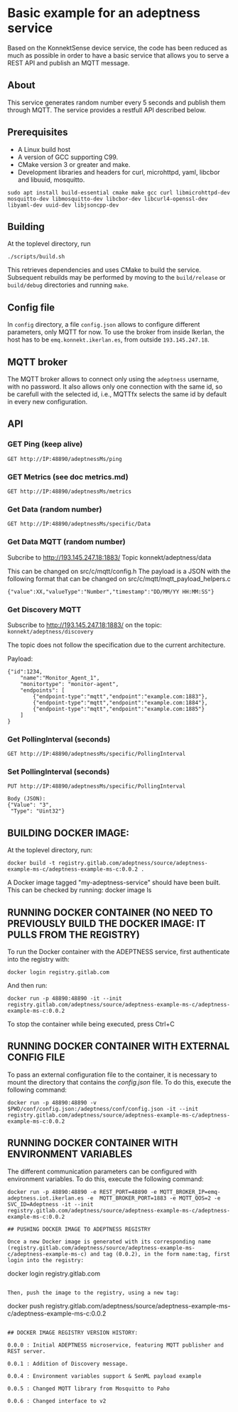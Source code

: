 #  Basic example for an adeptness service

Based on the KonnektSense device service, the code has been reduced as much as possible in order to have a basic service that allows you to serve a REST API and publish an MQTT message.


## About

This service generates random number every 5 seconds and publish them through MQTT.
The service provides a restfull API described below.


## Prerequisites

* A Linux build host
* A version of GCC supporting C99.
* CMake version 3 or greater and make.
* Development libraries and headers for curl, microhttpd, yaml, libcbor and libuuid, mosquitto.

```
sudo apt install build-essential cmake make gcc curl libmicrohttpd-dev mosquitto-dev libmosquitto-dev libcbor-dev libcurl4-openssl-dev libyaml-dev uuid-dev libjsoncpp-dev
```

## Building

At the toplevel directory, run 
```
./scripts/build.sh
```
This retrieves dependencies and uses CMake to build the service. Subsequent
rebuilds may be performed by moving to the ```build/release``` or
```build/debug``` directories and running ```make```.

## Config file
In ```config``` directory, a file ```config.json``` allows to configure different parameters, only MQTT for now. To use the broker from inside Ikerlan, the host has to be ```emq.konnekt.ikerlan.es```, from outside ```193.145.247.18```.

## MQTT broker
The MQTT broker allows to connect only using the ```adeptness``` username, with no password. It also allows only one connection with the same id, so be carefull with the selected id, i.e., MQTTfx selects the same id by default in every new configuration.

## API
### GET Ping (keep alive)
``` 
GET http://IP:48890/adeptnessMs/ping
```

### GET Metrics (see doc metrics.md)
``` 
GET http://IP:48890/adeptnessMs/metrics
```


### Get Data (random number)
``` 
GET http://IP:48890/adeptnessMs/specific/Data
```

### Get Data MQTT (random number)
Subcribe to  http://193.145.247.18:1883/
Topic konnekt/adeptness/data

This can be changed on src/c/mqtt/config.h
The payload is a JSON with the following format that can be changed on src/c/mqtt/mqtt_payload_helpers.c 

``` 
{"value":XX,"valueType":"Number","timestamp":"DD/MM/YY HH:MM:SS"}
```

### Get Discovery MQTT
Subscribe to http://193.145.247.18:1883/ on the topic: ``` konnekt/adeptness/discovery``` 

The topic does not follow the specification due to the current architecture.

Payload:

``` 
{"id":1234,
	"name":"Monitor_Agent_1",
	"monitortype": "monitor-agent",
	"endpoints": [
		{"endpoint-type":"mqtt","endpoint":"example.com:1883"},
		{"endpoint-type":"mqtt","endpoint":"example.com:1884"},
		{"endpoint-type":"mqtt","endpoint":"example.com:1885"}
	]
}
```


### Get PollingInterval (seconds)
``` 
GET http://IP:48890/adeptnessMs/specific/PollingInterval
```

### Set PollingInterval (seconds)
``` 
PUT http://IP:48890/adeptnessMs/specific/PollingInterval

Body (JSON):
{"Value": "3",
 "Type": "Uint32"}
```


## BUILDING DOCKER IMAGE:

At the toplevel directory, run: 

```
docker build -t registry.gitlab.com/adeptness/source/adeptness-example-ms-c/adeptness-example-ms-c:0.0.2 .
```

A Docker image tagged "my-adeptness-service" should have been built. This can be checked by running:
docker image ls


## RUNNING DOCKER CONTAINER (NO NEED TO PREVIOUSLY BUILD THE DOCKER IMAGE: IT PULLS FROM THE REGISTRY)

To run the Docker container with the ADEPTNESS service, first authenticate into the registry with:

```
docker login registry.gitlab.com
```

And then run:

```
docker run -p 48890:48890 -it --init registry.gitlab.com/adeptness/source/adeptness-example-ms-c/adeptness-example-ms-c:0.0.2
```

To stop the container while being executed, press Ctrl+C

## RUNNING DOCKER CONTAINER WITH EXTERNAL CONFIG FILE

To pass an external configuration file to the container, it is necessary to mount the directory that contains the *config.json* file. To do this, execute the following command:

```
docker run -p 48890:48890 -v $PWD/conf/config.json:/adeptness/conf/config.json -it --init registry.gitlab.com/adeptness/source/adeptness-example-ms-c/adeptness-example-ms-c:0.0.2
```

## RUNNING DOCKER CONTAINER WITH ENVIRONMENT VARIABLES

The different communication parameters can be configured with environment variables. To do this, execute the following command:

```
docker run -p 48890:48890 -e REST_PORT=48890 -e MQTT_BROKER_IP=emq-adeptness.iot.ikerlan.es -e  MQTT_BROKER_PORT=1883 -e MQTT_QOS=2 -e SVC_ID=Adeptness -it --init registry.gitlab.com/adeptness/source/adeptness-example-ms-c/adeptness-example-ms-c:0.0.2

## PUSHING DOCKER IMAGE TO ADEPTNESS REGISTRY

Once a new Docker image is generated with its corresponding name (registry.gitlab.com/adeptness/source/adeptness-example-ms-c/adeptness-example-ms-c) and tag (0.0.2), in the form name:tag, first login into the registry:

```
docker login registry.gitlab.com
```

Then, push the image to the registry, using a new tag:

```
docker push registry.gitlab.com/adeptness/source/adeptness-example-ms-c/adeptness-example-ms-c:0.0.2
```

## DOCKER IMAGE REGISTRY VERSION HISTORY:

0.0.0 : Initial ADEPTNESS microservice, featuring MQTT publisher and REST server.

0.0.1 : Addition of Discovery message.

0.0.4 : Environment variables support & SenML payload example

0.0.5 : Changed MQTT library from Mosquitto to Paho

0.0.6 : Changed interface to v2